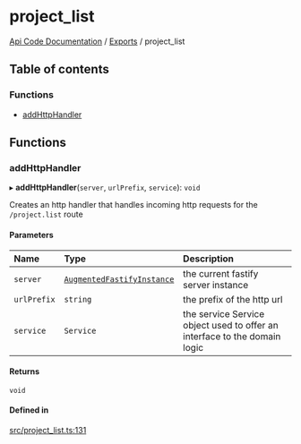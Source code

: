 # project\_list
 
[Api Code Documentation](../README.md) / [Exports](../modules.md) / project\_list

## Table of contents

### Functions

- [addHttpHandler](project_list.md#addhttphandler)

## Functions

### addHttpHandler

▸ **addHttpHandler**(`server`, `urlPrefix`, `service`): `void`

Creates an http handler that handles incoming http requests for the `/project.list` route

#### Parameters

| Name | Type | Description |
| :------ | :------ | :------ |
| `server` | [`AugmentedFastifyInstance`](../interfaces/types.AugmentedFastifyInstance.md) | the current fastify server instance |
| `urlPrefix` | `string` | the prefix of the http url |
| `service` | `Service` | the service Service object used to offer an interface to the domain logic |

#### Returns

`void`

#### Defined in

[src/project_list.ts:131](https://github.com/openkfw/TruBudget/blob/1602d8b/api/src/project_list.ts#L131)
